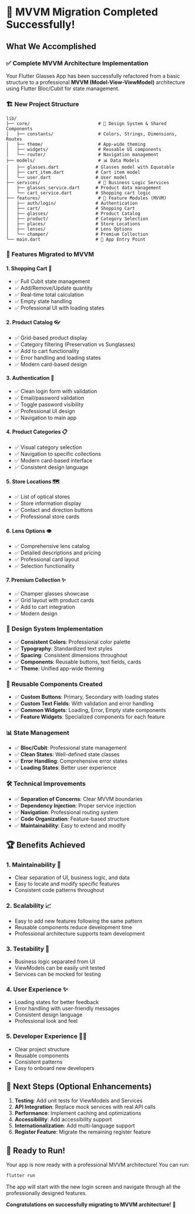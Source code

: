 # 🎉 MVVM Migration Completed Successfully! 

## What We Accomplished

### ✅ **Complete MVVM Architecture Implementation**
Your Flutter Glasses App has been successfully refactored from a basic structure to a professional **MVVM (Model-View-ViewModel)** architecture using Flutter Bloc/Cubit for state management.

### 🏗️ **New Project Structure**
```
lib/
├── core/                          # 🎨 Design System & Shared Components
│   ├── constants/                 # Colors, Strings, Dimensions, Routes
│   ├── theme/                     # App-wide theming
│   ├── widgets/                   # Reusable UI components
│   └── router/                    # Navigation management
├── models/                        # 📊 Data Models
│   ├── glasses.dart              # Glasses model with Equatable
│   ├── cart_item.dart            # Cart item model
│   └── user.dart                 # User model
├── services/                      # 🔧 Business Logic Services
│   ├── glasses_service.dart      # Product data management
│   └── cart_service.dart         # Shopping cart logic
├── features/                      # 📱 Feature Modules (MVVM)
│   ├── auth/login/               # Authentication
│   ├── cart/                     # Shopping Cart
│   ├── glasses/                  # Product Catalog
│   ├── product/                  # Category Selection
│   ├── places/                   # Store Locations
│   ├── lenses/                   # Lens Options
│   └── champer/                  # Premium Collection
└── main.dart                     # 🚀 App Entry Point
```

### 🚀 **Features Migrated to MVVM**

#### 1. **Shopping Cart** 🛒
- ✅ Full Cubit state management
- ✅ Add/Remove/Update quantity
- ✅ Real-time total calculation
- ✅ Empty state handling
- ✅ Professional UI with loading states

#### 2. **Product Catalog** 👓
- ✅ Grid-based product display
- ✅ Category filtering (Preservation vs Sunglasses)
- ✅ Add to cart functionality
- ✅ Error handling and loading states
- ✅ Modern card-based design

#### 3. **Authentication** 🔐
- ✅ Clean login form with validation
- ✅ Email/password validation
- ✅ Toggle password visibility
- ✅ Professional UI design
- ✅ Navigation to main app

#### 4. **Product Categories** 📋
- ✅ Visual category selection
- ✅ Navigation to specific collections
- ✅ Modern card-based interface
- ✅ Consistent design language

#### 5. **Store Locations** 🗺️
- ✅ List of optical stores
- ✅ Store information display
- ✅ Contact and direction buttons
- ✅ Professional store cards

#### 6. **Lens Options** 👁️
- ✅ Comprehensive lens catalog
- ✅ Detailed descriptions and pricing
- ✅ Professional card layout
- ✅ Selection functionality

#### 7. **Premium Collection** ✨
- ✅ Champer glasses showcase
- ✅ Grid layout with product cards
- ✅ Add to cart integration
- ✅ Modern design

### 🎨 **Design System Implementation**
- ✅ **Consistent Colors**: Professional color palette
- ✅ **Typography**: Standardized text styles
- ✅ **Spacing**: Consistent dimensions throughout
- ✅ **Components**: Reusable buttons, text fields, cards
- ✅ **Theme**: Unified app-wide theming

### 🧩 **Reusable Components Created**
- ✅ **Custom Buttons**: Primary, Secondary with loading states
- ✅ **Custom Text Fields**: With validation and error handling
- ✅ **Common Widgets**: Loading, Error, Empty state components
- ✅ **Feature Widgets**: Specialized components for each feature

### 📊 **State Management**
- ✅ **Bloc/Cubit**: Professional state management
- ✅ **Clean States**: Well-defined state classes
- ✅ **Error Handling**: Comprehensive error states
- ✅ **Loading States**: Better user experience

### 🛠️ **Technical Improvements**
- ✅ **Separation of Concerns**: Clear MVVM boundaries
- ✅ **Dependency Injection**: Proper service injection
- ✅ **Navigation**: Professional routing system
- ✅ **Code Organization**: Feature-based structure
- ✅ **Maintainability**: Easy to extend and modify

## 🏆 **Benefits Achieved**

### 1. **Maintainability** 🔧
- Clear separation of UI, business logic, and data
- Easy to locate and modify specific features
- Consistent code patterns throughout

### 2. **Scalability** 📈
- Easy to add new features following the same pattern
- Reusable components reduce development time
- Professional architecture supports team development

### 3. **Testability** 🧪
- Business logic separated from UI
- ViewModels can be easily unit tested
- Services can be mocked for testing

### 4. **User Experience** ✨
- Loading states for better feedback
- Error handling with user-friendly messages
- Consistent design language
- Professional look and feel

### 5. **Developer Experience** 👩‍💻
- Clear project structure
- Reusable components
- Consistent patterns
- Easy to onboard new developers

## 📝 **Next Steps (Optional Enhancements)**

1. **Testing**: Add unit tests for ViewModels and Services
2. **API Integration**: Replace mock services with real API calls
3. **Performance**: Implement caching and optimizations
4. **Accessibility**: Add accessibility support
5. **Internationalization**: Add multi-language support
6. **Register Feature**: Migrate the remaining register feature

## 🚀 **Ready to Run!**

Your app is now ready with a professional MVVM architecture! You can run:

```bash
flutter run
```

The app will start with the new login screen and navigate through all the professionally designed features.

**Congratulations on successfully migrating to MVVM architecture!** 🎉
